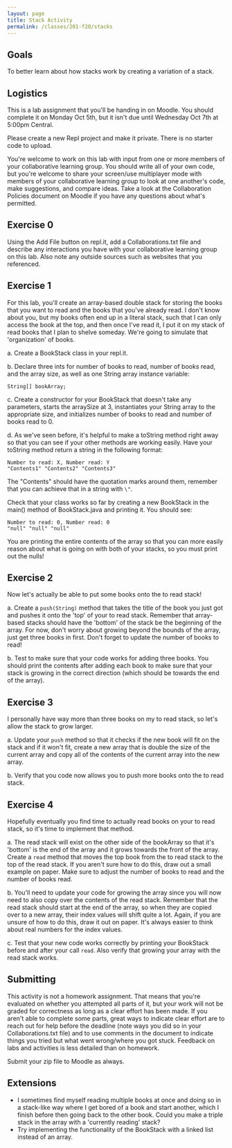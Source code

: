 ```yaml
---
layout: page
title: Stack Activity
permalink: /classes/201-f20/stacks
---
```


## Goals
To better learn about how stacks work by creating a variation of a stack.

## Logistics
This is a lab assignment that you'll be handing in on Moodle. You should complete it on Monday Oct 5th, but it isn't due until Wednesday Oct 7th at 5:00pm Central.

Please create a new Repl project and make it private. There is no starter code to upload. 

You're welcome to work on this lab with input from one or more members of your collaborative learning group. You should write all of your own code, but you're welcome to share your screen/use multiplayer mode with members of your collaborative learning group to look at one another's code, make suggestions, and compare ideas. Take a look at the Collaboration Policies document on Moodle if you have any questions about what's permitted.

## Exercise 0
Using the Add File button on repl.it, add a Collaborations.txt file and describe any interactions you have with your collaborative learning group on this lab. Also note any outside sources such as websites that you referenced. 

## Exercise 1
For this lab, you'll create an array-based double stack for storing the books that you want to read and the books that you've already read. 
I don't know about you, but my books often end up in a literal stack, such that I can only access the book at the top, and then once I've read it, I put it on my stack of read books that I plan to shelve someday. 
We're going to simulate that 'organization' of books.

a. Create a BookStack class in your repl.it.

b. Declare three ints for number of books to read, number of books read, and the array size, as well as one String array instance variable:
```
String[] bookArray;
```

c. Create a constructor for your BookStack that doesn't take any parameters, starts the arraySize at 3, instantiates your String array to the appropriate size, and initializes number of books to read and number of books read to 0.

d. As we've seen before, it's helpful to make a toString method right away so that you can see if your other methods are working easily. Have your toString method return a string in the following format:
```
Number to read: X, Number read: Y
"Contents1" "Contents2" "Contents3"
```
The "Contents" should have the quotation marks around them, remember that you can achieve that in a string with `\"`.

Check that your class works so far by creating a new BookStack in the main() method of BookStack.java and printing it. You should see:
```
Number to read: 0, Number read: 0
"null" "null" "null"
```

You are printing the entire contents of the array so that you can more easily reason about what is going on with both of your stacks, so you must print out the nulls!

## Exercise 2
Now let's actually be able to put some books onto the to read stack!

a. Create a `push(String)` method that takes the title of the book you just got and pushes it onto the 'top' of your to read stack. Remember that array-based stacks should have the 'bottom' of the stack be the beginning of the array. For now, don't worry about growing  beyond the bounds of the array, just get three books in first. Don't forget to update the number of books to read!

b. Test to make sure that your code works for adding three books. You should print the contents after adding each book to make sure that your stack is growing in the correct direction (which should be towards the end of the array).

## Exercise 3
I personally have way more than three books on my to read stack, so let's allow the stack to grow larger.

a. Update your `push` method so that it checks if the new book will fit on the stack and if it won't fit, create a new array that is double the size of the current array and copy all of the contents of the current array into the new array.

b. Verify that you code now allows you to push more books onto the to read stack.

## Exercise 4
Hopefully eventually you find time to actually read books on your to read stack, so it's time to implement that method.

a. The read stack will exist on the other side of the bookArray so that it's 'bottom' is the end of the array and it grows towards the front of the array. Create a `read` method that moves the top book from the to read stack to the top of the read stack. If you aren't sure how to do this, draw out a small example on paper. Make sure to adjust the number of books to read and the number of books read.

b. You'll need to update your code for growing the array since you will now need to also copy over the contents of the read stack. Remember that the read stack should start at the end of the array, so when they are copied over to a new array, their index values will shift quite a lot. Again, if you are unsure of how to do this, draw it out on paper. It's always easier to think about real numbers for the index values.

c. Test that your new code works correctly by printing your BookStack before and after your call `read`. Also verify that growing your array with the read stack works.

## Submitting
This activity is not a homework assignment. That means that you're evaluated on whether you attempted all parts of it, but your work will not be graded for correctness as long as a clear effort has been made. If you aren't able to complete some parts, great ways to indicate clear effort are to reach out for help before the deadline (note ways you did so in your Collaborations.txt file) and to use comments in the document to indicate things you tried but what went wrong/where you got stuck. Feedback on labs and activities is less detailed than on homework.

Submit your zip file to Moodle as always.

## Extensions
* I sometimes find myself reading multiple books at once and doing so in a stack-like way where I get bored of a book and start another, which I finish before then going back to the other book. Could you make a triple stack in the array with a 'currently reading' stack?
* Try implementing the functionality of the BookStack with a linked list instead of an array.
